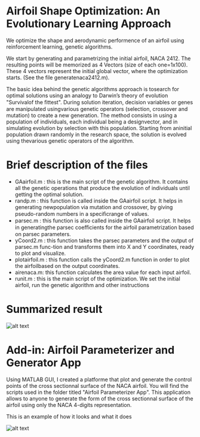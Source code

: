 # Airfoil Shape Optimization: An Evolutionary Learning Approach
We optimize the shape and aerodynamic performence of an airfoil using reinforcement learning, genetic algorithms. 

We start by generating and parametrizing the initial airfoil, NACA 2412. The resulting points will be memorized as 4 Vectors (size of each one=1x100). These 4 vectors represent the initial global vector, where the optimization starts. (See the file generatenaca2412.m).

The basic idea behind the genetic algorithms approach is tosearch for optimal solutions using an analogy to Darwin’s theory of evolution "Survivalof the ﬁttest". During solution iteration, decision variables or genes are manipulated usingvarious genetic operators (selection, crossover and mutation) to create a new generation. The method consists in using a population of individuals, each individual being a designvector, and in simulating evolution by selection with this population. Starting from aninitial population drawn randomly in the research space, the solution is evolved using thevarious genetic operators of the algorithm.

# Brief description of the files


- GAairfoil.m : this is the main script of the genetic algorithm. It contains all the genetic operations that produce the evolution of individuals until getting the optimal solution.
- randp.m : this function is called inside the GAairfoil script. It helps in generating newpopulation via mutation and crossover, by giving pseudo-random numbers in a speciﬁcrange of values.
- parsec.m : this function is also called inside the GAairfoil script. It helps in generatingthe parsec coeﬃcients for the airfoil parametrization based on parsec parameters.
- yCoord2.m : this function takes the parsec parameters and the output of parsec.m func-tion and transforms them into X and Y coordinates, ready to plot and visualize.
- plotairfoil.m : this function calls the yCoord2.m function in order to plot the airfoilbased on the output coordinates.
- airenaca.m: this function calculates the area value for each input airfoil.
- runit.m : this is the main script of the optimization. We set the initial airfoil, run the genetic algorithm and other instructions

# Summarized result
![alt text](https://svgshare.com/i/GPo.svg)

# Add-in: Airfoil Parameterizer and Generator App

Using MATLAB GUI, I created a platforme that plot and generate the control points of the cross sectionnal surface of the NACA airfoil. You will find the scripts used in the folder titled "Airfoil Parameterizer App". This application allows to anyone to generate the form of the cross sectionnal surface of the airfoil using only the NACA 4-digits representation.

This is an example of how it looks and what it does

![alt text](https://i.ibb.co/tsFh89P/Capture-d-e-cran-2019-04-12-a-18-11-51.png)
